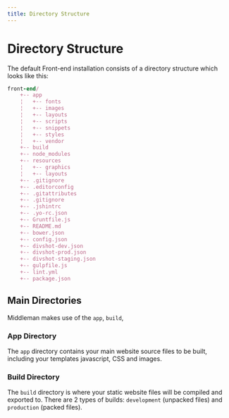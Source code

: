 ```yaml
---
title: Directory Structure
---
```


# Directory Structure

The default Front-end installation consists of a directory structure which looks like this:

``` ruby
front-end/
	+-- app
	¦   +-- fonts
	¦   +-- images
	¦   +-- layouts
	¦   +-- scripts
	¦   +-- snippets
	¦   +-- styles
	¦   +-- vendor
	+-- build
	+-- node_modules
	+-- resources
	¦   +-- graphics
	¦   +-- layouts
	+-- .gitignore
	+-- .editorconfig
	+-- .gitattributes
	+-- .gitignore
	+-- .jshintrc
	+-- .yo-rc.json
	+-- Gruntfile.js
	+-- README.md
	+-- bower.json
	+-- config.json
	+-- divshot-dev.json
	+-- divshot-prod.json
	+-- divshot-staging.json
	+-- gulpfile.js
	+-- lint.yml
	+-- package.json
```

## Main Directories

Middleman makes use of the `app`, `build`, 

### App Directory

The `app` directory contains your main website source files to be built,
including your templates javascript, CSS and images.

### Build Directory

The `build` directory is where your static website files will be compiled and
exported to. There are 2 types of builds: `development` (unpacked files) and `production` (packed files).  



